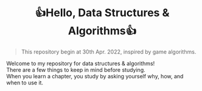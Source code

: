 <h1 align="center"><strong>👍Hello, Data Structures & Algorithms👍 </strong></h1>

> This repository begin at 30th Apr. 2022, inspired by game algorithms.

Welcome to my repository for data structures & algorithms! <br>
There are a few things to keep in mind before studying. <br>
When you learn a chapter, you study by asking yourself why, how, and when to use it. <br>
